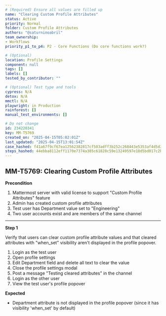 ```yaml
---
# (Required) Ensure all values are filled up
name: "Clearing Custom Profile Attributes"
status: Active
priority: Normal
folder: Custom Profile Attributes
authors: "@saturninoabril"
team_ownership:
- Workflows
priority_p1_to_p4: P2 - Core Functions (Do core functions work?)

# (Optional)
location: Profile Settings
component: null
tags: []
labels: []
tested_by_contributor: ""

# (Optional) Test type and tools
cypress: N/A
detox: N/A
mmctl: N/A
playwright: in Production
rainforest: []
manual_test_environments: []

# Do not change
id: 234220341
key: MM-T5769
created_on: "2025-04-15T05:02:01Z"
last_updated: "2025-04-15T13:01:54Z"
case_hashed: f41a67f9cf67ea12562382817cf503adff3b252c268443e5353af4d5d3430f02884fffa7756336506a8644854270b5a8
steps_hashed: 44ebba8112eff1170e7374a385c61828c59e13249597e18d5bd017c2bef72ef7b38666cfa7c09b80d674078a7f08291e
---
```


<!-- (Auto-generated) Based on frontmatter's "key" and "name" -->

## MM-T5769: Clearing Custom Profile Attributes

**Precondition**

1. Mattermost server with valid license to support "Custom Profile Attributes" feature
2. Admin has created custom profile attributes
3. Test user has Department value set to "Engineering"
4. Two user accounts exist and are members of the same channel

---

**Step 1**

Verify that users can clear custom profile attribute values and that cleared attributes with "when\_set" visibility aren't displayed in the profile popover.

1. Login as the test user
2. Open profile settings
3. Edit Department field and delete all text to clear the value
4. Close the profile settings modal
5. Post a message "Testing cleared attributes" in the channel
6. Login as the other user
7. View the test user's profile popover

**Expected**

- Department attribute is not displayed in the profile popover (since it has visibility 'when\_set' by default)
